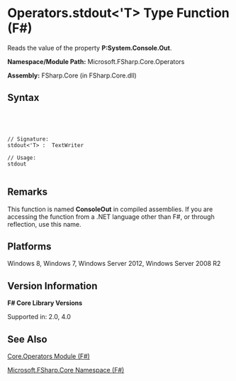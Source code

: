 # Operators.stdout<'T> Type Function (F#)

Reads the value of the property **P:System.Console.Out**.

**Namespace/Module Path:** Microsoft.FSharp.Core.Operators

**Assembly:** FSharp.Core (in FSharp.Core.dll)


## Syntax



```




// Signature:
stdout<'T> :  TextWriter

// Usage:
stdout


```





## Remarks
This function is named **ConsoleOut** in compiled assemblies. If you are accessing the function from a .NET language other than F#, or through reflection, use this name.


## Platforms
Windows 8, Windows 7, Windows Server 2012, Windows Server 2008 R2


## Version Information
**F# Core Library Versions**

Supported in: 2.0, 4.0




## See Also
[Core.Operators Module &#40;F&#35;&#41;](Core.Operators-Module-%5BFSharp%5D.md)

[Microsoft.FSharp.Core Namespace &#40;F&#35;&#41;](Microsoft.FSharp.Core-Namespace-%5BFSharp%5D.md)

